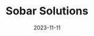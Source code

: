 ---
# Leave the homepage title empty to use the site title
title: Sobar Solutions
date: 2023-11-11
type: landing

sections:
  - block: hero
    content:
      title: |
        Sober Solutions in Data Engineering and AI
      image:
        filename: welcome.jpg
      text: |
        <br>
        
        London-based Sobar Solutions is an artel of scientists and AI engineers. We organised while working together as AI researchers at a major banking institution. We consult businesses, NGOs and science groups, offering efficient and scalable Data Science and AI solutions. 
# We are: [Dr Artur Sokolovsky](https://www.linkedin.com/in/sokolokki/) & [Dr Philipp Bartel](https://www.linkedin.com/in/philipp-bartel-86531660/).
  
  - block: collection
    content:
      title: Our Projects
      subtitle:
      text:
      count: 5
      filters:
        author: ''
        category: ''
        exclude_featured: false
        publication_type: ''
        tag: ''
      offset: 0
      order: desc
      page_type: post
    design:
      view: card
      columns: '1'
  
  - block: markdown
    content:
      title:
      subtitle: ''
      text:
    design:
      columns: '1'
      background:
        image: 
          filename: coders.jpg
          filters:
            brightness: 1
          parallax: false
          position: center
          size: cover
          text_color_light: true
      spacing:
        padding: ['20px', '0', '20px', '0']
      css_class: fullscreen
  
  - block: markdown
    content:
      title:
      subtitle:
      text: |
        {{% cta cta_link="./people/" cta_text="Meet the team →" %}}
    design:
      columns: '1'
---